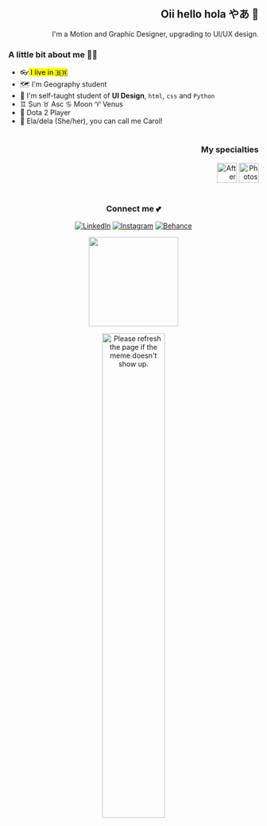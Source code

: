 
<div align="right">

<h2> Oii hello hola やあ 👋 </h2>  I'm a Motion and Graphic Designer, upgrading to UI/UX design.

</div>

### A little bit about me 🐱‍🚀
* 👓<mark> I live in :brazil:</mark>
* :world_map: I'm Geography student 
* 👀 I'm self-taught student of __UI Design__, `html`, `css` and `Python` 
* :gemini: Sun :taurus: Asc :cancer: Moon :aries: Venus
* 🐙 Dota 2 Player
* 🤞 Ela/dela (She/her), you can call me Carol! 

<div align="right"> 
  
  #
  
  ### My specialties
      
 <img src="https://cdn.icon-icons.com/icons2/17/PNG/256/AdobeAfterEffects_AfterEffects_2202.png" width="40" height="40" alt="After Effects" width-max="100%">       <img src="https://cdn.jsdelivr.net/gh/devicons/devicon/icons/photoshop/photoshop-plain.svg" width="40" height="40" alt="Photoshop"> 
</div>

#

<div align="center">
  
### Connect me 💕

   
 <a href='https://www.linkedin.com/in/pnlpcarolina/' target="_blank"><img alt='LinkedIn' src='https://img.shields.io/badge/LinkedIn-100000?style=for-the-badge&logo=LinkedIn&logoColor=70a5fd&labelColor=1a1b27&color=1a1b27'/></a>
<a href='http://instagram.com/pnlpcarolina' target="_blank"><img alt='Instagram' src='https://img.shields.io/badge/Instagram-100000?style=for-the-badge&logo=Instagram&logoColor=bf91f3&labelColor=1a1b27&color=1a1b27'/></a>
<a href='https://www.behance.net/pnlpcarol' target="_blank"><img alt='Behance' src='https://img.shields.io/badge/Behance-100000?style=for-the-badge&logo=Behance&logoColor=38bdae&labelColor=1a1b27&color=1a1b27'/></a>
  
  <a href="https://github.com/pnlpcarolina"> <img height="180em" src="https://github-readme-stats.vercel.app/api?username=pnlpcarolina&show_icons=true&theme=tokyonight&include_all_commits=true&count_private=true"/></a>
</div>
 
</div>



<div align="center">
<img src='https://random-memer.herokuapp.com/'  width="50%" title="Random Meme" alt="Please refresh the page if the meme doesn't show up.">
</div>
 
